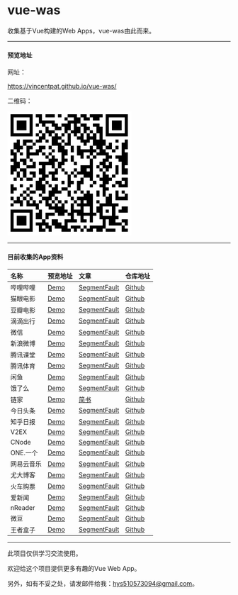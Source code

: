 # vue-was

收集基于Vue构建的Web Apps，vue-was由此而来。

---

#### 预览地址

网址：

https://vincentpat.github.io/vue-was/

二维码：

![](./static/preview.png)

---

#### 目前收集的App资料

名称 | 预览地址 | 文章 | 仓库地址 
:--- | :--- | :--- | :----
哔哩哔哩 | [Demo](https://youhonglian.github.io/vue-bilibili-master/#/) | [SegmentFault](https://segmentfault.com/a/1190000009912978) | [Github](https://github.com/youhonglian/vue-bilibili)
猫眼电影 | [Demo](https://zhixuanziben.github.io/gouyan-demo/dist/index.html#/inTheaters) | [SegmentFault](https://segmentfault.com/a/1190000008614876) | [Github](https://github.com/zhixuanziben/gouyan-movie-vue)
豆瓣电影 | [Demo](https://chenhuichao.com/vue2.x-douban/dist/#/) | [SegmentFault](https://segmentfault.com/a/1190000008115372) | [Github](https://github.com/superman66/vue2.x-douban)
滴滴出行 | [Demo](https://uncleze2017.github.io/vue-didi-demo/index.html) | [SegmentFault](https://segmentfault.com/a/1190000009742092) | [Github](https://github.com/uncleze2017/Imitation-DIDI-project)
微信 | [Demo](https://zhaohaodang.com/vue2-wechat) | [SegmentFault](https://segmentfault.com/a/1190000008669330) | [Github](https://github.com/zhaohaodang/vue-WeChat)
新浪微博 | [Demo](http://juniortour.net:8080/) | [SegmentFault](https://segmentfault.com/a/1190000010043484) | [Github](https://github.com/JuniorTour/vue-weibo)
腾讯课堂 | [Demo](https://lijun0.github.io/tencent-kecheng/#/) | [SegmentFault](https://segmentfault.com/a/1190000009885164) | [Github](https://github.com/lijun0/tencent)
腾讯体育 | [Demo](http://xurenjie.cn:3000/vue-tencent-sports/index.html) | [SegmentFault](https://segmentfault.com/a/1190000009684314) | [Github](https://github.com/renjie1996/tencent-sports)
闲鱼 | [Demo](https://sukura7.github.io/vue-xianyu-demo/index.html) | [SegmentFault](https://segmentfault.com/a/1190000009919769) | [Github](https://github.com/Sukura7/vue-ali-xianyu)
饿了么 | [Demo](http://vuejssellapp.t.imooc.io/) | [SegmentFault](https://segmentfault.com/a/1190000009356676) | [Github](https://github.com/ustbhuangyi/vue-sell)
链家 | [Demo](https://luxroid.com/lianjia/) | [简书](http://www.jianshu.com/p/4ae167562dc3) | [Github](https://github.com/mixihome/lianjia)
今日头条 | [Demo](https://hcy1996.github.io) | [SegmentFault](https://segmentfault.com/a/1190000009151598) | [Github](https://github.com/hcy1996/vue-toutiao)
知乎日报 | [Demo](http://lwdvue.cn/#/) | [SegmentFault](https://segmentfault.com/a/1190000009305496) | [Github](https://github.com/biaodigit/vue-news)
V2EX | [Demo](http://v2ex.liuzhen.me/) | [SegmentFault](https://segmentfault.com/a/1190000006940358) | [Github](https://github.com/liuzhenangel/v2ex_frontend)
CNode | [Demo](http://cnode.ruanyq.cn/) | [SegmentFault](https://segmentfault.com/a/1190000008416130) | [Github](https://github.com/Ryqsky/cnode_vue)
ONE.一个 | [Demo](https://imitateone-ailidan.rhcloud.com) | [SegmentFault](https://segmentfault.com/a/1190000010137578) | [Github](https://github.com/eidonlon/imitate-One)
网易云音乐 | [Demo](http://118.89.226.181:8080/) | [SegmentFault](https://segmentfault.com/a/1190000009339117) | [Github](https://github.com/ddqre12345/vue-music)
尤大博客 | [Demo](http://bigtiger.me/) | [SegmentFault](https://segmentfault.com/a/1190000009341256) | [Github](https://github.com/liujinyang1994/Blog)
火车购票 | [Demo](https://hj0503.github.io/vue-buy-tickets) | [SegmentFault](https://segmentfault.com/a/1190000009796549) | [Github](https://github.com/hj0503/vue-buy-tickets)
爱新闻 | [Demo](http://imzjh.com/inew/#/) | [SegmentFault](https://segmentfault.com/a/1190000009811706) | [Github](https://github.com/Eatanddie/Vue-news)
nReader | [Demo](http://35.189.165.140:8080/#/) | [SegmentFault](https://segmentfault.com/a/1190000009653444) | [Github](https://github.com/zimplexing/vue-nReader)
微豆 | [Demo](http://vdo.ralfz.com/movie/home) | [SegmentFault](https://segmentfault.com/a/1190000008730669) | [Github](https://github.com/RalfZhang/Vdo)
王者盒子 | [Demo](http://118.178.56.106/gok/#/equip) | [SegmentFault](https://segmentfault.com/a/1190000008668442) | [Github](https://github.com/maidishike/vue-gok)

---

此项目仅供学习交流使用。

欢迎给这个项目提供更多有趣的Vue Web App。

另外，如有不妥之处，请发邮件给我：hys510573094@gmail.com。
